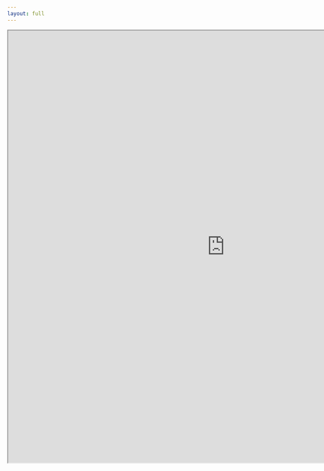 ```yaml
---
layout: full
---
```


<!-- Use local terminal streamed with ttyd like this `ttyd -W -p 8085 zsh` -->
<iframe height="1000" width="1000" src="http://localhost:8085" />

<style>
iframe {
    border-radius: 5px;
    overflow: hidden;
    position: relative;
    height: 100%;
    width: 100%;
}

.xterm-screen {
    width: 836px;
    height: 456px;
}
</style>

